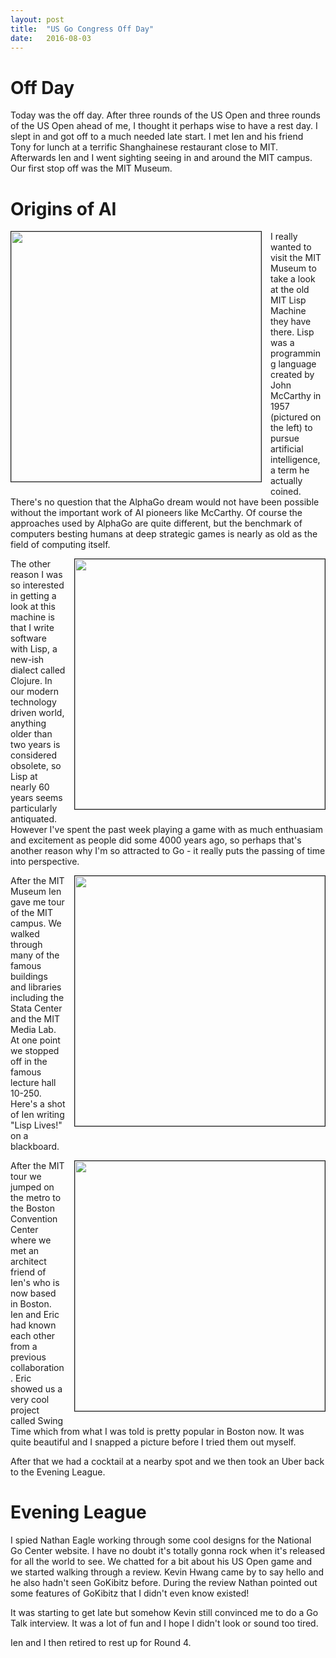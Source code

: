 ```yaml
---
layout: post
title:  "US Go Congress Off Day"
date:   2016-08-03
---
```


# Off Day

Today was the off day. After three rounds of the US Open and three
rounds of the US Open ahead of me, I thought it perhaps wise to have a
rest day. I slept in and got off to a much needed late start. I met
Ien and his friend Tony for lunch at a terrific Shanghainese
restaurant close to MIT. Afterwards Ien and I went sighting seeing in
and around the MIT campus. Our first stop off was the MIT Museum.

# Origins of AI

<image width="400" style="float: left; margin-right: 1em;
margin-bottom: 1em; border: 1px solid;"
src="http://swannodette.github.io/baduk/assets/images/mccarthy.jpg"></image>

I really wanted to visit the MIT Museum to take a look at the old MIT
Lisp Machine they have there. Lisp was a programming language created
by John McCarthy in 1957 (pictured on the left) to pursue artificial
intelligence, a term he actually coined. There's no question that the AlphaGo
dream would not have been possible without the important work of AI
pioneers like McCarthy. Of course the approaches used by AlphaGo are
quite different, but the benchmark of computers besting humans at
deep strategic games is nearly as old as the field of computing itself.

<image width="400" style="float: right; margin-left: 1em;
margin-bottom: 1em; border: 1px solid;"
src="http://swannodette.github.io/baduk/assets/images/lispm.jpg"></image>

The other reason I was so interested in getting a look at this machine
is that I write software with Lisp, a new-ish dialect called
Clojure. In our modern technology driven world, anything older than two
years is considered obsolete, so Lisp at nearly 60 years seems
particularly antiquated. However I've spent the past week playing a
game with as much enthuasiam and excitement as people did some 4000
years ago, so perhaps that's another reason why I'm so attracted to
Go - it really puts the passing of time into perspective.

<image width="400" style="float: right; margin-left: 1em;
margin-bottom: 1em; border: 1px solid;"
src="http://swannodette.github.io/baduk/assets/images/hack.jpg"></image>

After the MIT Museum Ien gave me tour of the MIT campus. We walked
through many of the famous buildings and libraries including the Stata
Center and the MIT Media Lab. At one point we stopped off in the
famous lecture hall 10-250. Here's a shot of Ien writing "Lisp Lives!"
on a blackboard.

<image width="400" style="float: right; margin-left: 1em;
margin-bottom: 1em; border: 1px solid;"
src="http://swannodette.github.io/baduk/assets/images/swing_time.jpg"></image>

After the MIT tour we jumped on the metro to the Boston Convention
Center where we met an architect friend of Ien's who is now based in
Boston. Ien and Eric had known each other from a previous collaboration. Eric showed
us a very cool project called Swing Time which from what I was told is
pretty popular in Boston now. It was quite beautiful and I
snapped a picture before I tried them out myself.

After that we had a cocktail at a nearby spot and we then took
an Uber back to the Evening League.

# Evening League

I spied Nathan Eagle working through some cool designs for the
National Go Center website. I have no doubt it's totally gonna rock
when it's released for all the world to see. We chatted for a bit
about his US Open game and we started walking through a review. Kevin
Hwang came by to say hello and he also hadn't seen GoKibitz
before. During the review Nathan pointed out some features of GoKibitz
that I didn't even know existed!

It was starting to get late but somehow Kevin still convinced me to
do a Go Talk interview. It was a lot of fun and I hope I didn't look
or sound too tired.

Ien and I then retired to rest up for Round 4.
